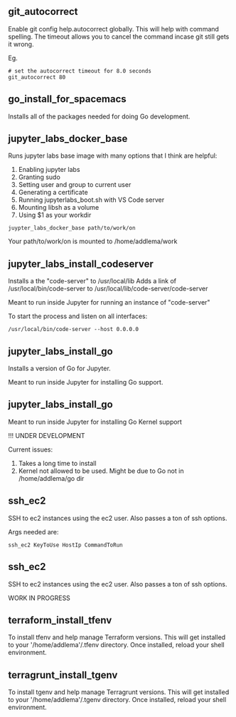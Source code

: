 ## git_autocorrect

Enable git config help.autocorrect globally. This will help with command
spelling. The timeout allows you to cancel the command incase git still
gets it wrong.

Eg.

```shell
# set the autocorrect timeout for 8.0 seconds
git_autocorrect 80
```




## go_install_for_spacemacs

Installs all of the packages needed for doing
Go development.




## jupyter_labs_docker_base

Runs jupyter labs base image with many options
that I think are helpful:

1. Enabling jupyter labs
1. Granting sudo
1. Setting user and group to current user
1. Generating a certificate
1. Running jupyterlabs_boot.sh with VS Code server
1. Mounting libsh as a volume
1. Using $1 as your workdir

```shell
juypter_labs_docker_base path/to/work/on
```

Your path/to/work/on is mounted to /home/addlema/work




## jupyter_labs_install_codeserver

Installs a the "code-server" to /usr/local/lib
Adds a link of /usr/local/bin/code-server to /usr/local/lib/code-server/code-server

Meant to run inside Jupyter for running an instance of "code-server"

To start the process and listen on all interfaces:

```shell
/usr/local/bin/code-server --host 0.0.0.0
```




## jupyter_labs_install_go

Installs a version of Go for Jupyter.

Meant to run inside Jupyter for installing Go support.




## jupyter_labs_install_go

Meant to run inside Jupyter for installing Go Kernel support

!!! UNDER DEVELOPMENT

Current issues:

1. Takes a long time to install
1. Kernel not allowed to be used. Might be due to Go not in /home/addlema/go dir




## ssh_ec2

SSH to ec2 instances using the ec2 user. Also passes a ton of ssh options.

Args needed are:

```shell
ssh_ec2 KeyToUse HostIp CommandToRun
```




## ssh_ec2

SSH to ec2 instances using the ec2 user. Also passes a ton of ssh options.

WORK IN PROGRESS




## terraform_install_tfenv

To install tfenv and help manage Terraform versions.
This will get installed to your '/home/addlema'/.tfenv directory. Once installed, reload your
shell environment.




## terragrunt_install_tgenv

To install tgenv and help manage Terragrunt versions.
This will get installed to your '/home/addlema'/.tgenv directory. Once installed, reload your
shell environment.




